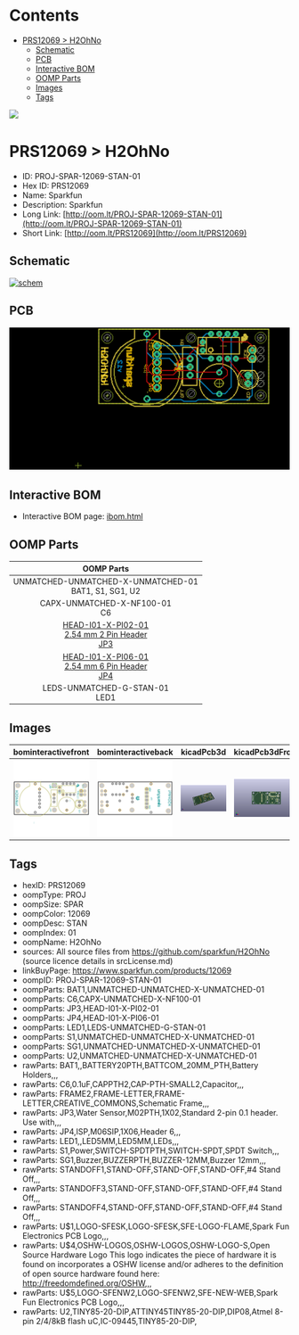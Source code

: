 



Contents
========

* [PRS12069 > H2OhNo](#prs12069--h2ohno)
	* [Schematic](#schematic)
	* [PCB](#pcb)
	* [Interactive BOM](#interactive-bom)
	* [OOMP Parts](#oomp-parts)
	* [Images](#images)
	* [Tags](#tags)
  
![][im]
# PRS12069 > H2OhNo

- ID: PROJ-SPAR-12069-STAN-01
- Hex ID: PRS12069
- Name: Sparkfun
- Description: Sparkfun
- Long Link: [http://oom.lt/PROJ-SPAR-12069-STAN-01](http://oom.lt/PROJ-SPAR-12069-STAN-01)
- Short Link: [http://oom.lt/PRS12069](http://oom.lt/PRS12069)

## Schematic
  
[![schem](eagleSchemImage.png)](eagleSchemImage.png)
## PCB
  
[![pcb](eagleImage.png)](eagleImage.png)
## Interactive BOM

- Interactive BOM page: [ibom.html](https://htmlpreview.github.io/?https://github.com/oomlout/oomlout_OOMP_projects/blob/main/PROJ-SPAR-12069-STAN-01/kicad/bom/ibom.html)

## OOMP Parts
  

|OOMP Parts|
| :---: |
|UNMATCHED-UNMATCHED-X-UNMATCHED-01<BR>BAT1, S1, SG1, U2|
|CAPX-UNMATCHED-X-NF100-01<BR>C6|
|[HEAD-I01-X-PI02-01<br> 2.54 mm 2 Pin Header<br> JP3](https://github.com/oomlout/oomlout_OOMP_parts/tree/main/HEAD-I01-X-PI02-01/)|
|[HEAD-I01-X-PI06-01<br> 2.54 mm 6 Pin Header<br> JP4](https://github.com/oomlout/oomlout_OOMP_parts/tree/main/HEAD-I01-X-PI06-01/)|
|LEDS-UNMATCHED-G-STAN-01<BR>LED1|

## Images
  
  

|bominteractivefront|bominteractiveback|kicadPcb3d|kicadPcb3dFront|kicadPcb3dBack|eagleImage|eagleSchemImage|
| :---: | :---: | :---: | :---: | :---: | :---: | :---: |
|[![bominteractivefront](bomFront_140.png)](bomFront.png)|[![bominteractiveback](bomBack_140.png)](bomBack.png)|[![kicadPcb3d](kicadPcb3d_140.png)](kicadPcb3d.png)|[![kicadPcb3dFront](kicadPcb3dFront_140.png)](kicadPcb3dFront.png)|[![kicadPcb3dBack](kicadPcb3dBack_140.png)](kicadPcb3dBack.png)|[![eagleImage](eagleImage_140.png)](eagleImage.png)|[![eagleSchemImage](eagleSchemImage_140.png)](eagleSchemImage.png)|

## Tags

- hexID: PRS12069
- oompType: PROJ
- oompSize: SPAR
- oompColor: 12069
- oompDesc: STAN
- oompIndex: 01
- oompName: H2OhNo
- sources: All source files from https://github.com/sparkfun/H2OhNo (source licence details in srcLicense.md)
- linkBuyPage: https://www.sparkfun.com/products/12069
- oompID: PROJ-SPAR-12069-STAN-01
- oompParts: BAT1,UNMATCHED-UNMATCHED-X-UNMATCHED-01
- oompParts: C6,CAPX-UNMATCHED-X-NF100-01
- oompParts: JP3,HEAD-I01-X-PI02-01
- oompParts: JP4,HEAD-I01-X-PI06-01
- oompParts: LED1,LEDS-UNMATCHED-G-STAN-01
- oompParts: S1,UNMATCHED-UNMATCHED-X-UNMATCHED-01
- oompParts: SG1,UNMATCHED-UNMATCHED-X-UNMATCHED-01
- oompParts: U2,UNMATCHED-UNMATCHED-X-UNMATCHED-01
- rawParts: BAT1,,BATTERY20PTH,BATTCOM_20MM_PTH,Battery Holders,,,
- rawParts: C6,0.1uF,CAPPTH2,CAP-PTH-SMALL2,Capacitor,,,
- rawParts: FRAME2,FRAME-LETTER,FRAME-LETTER,CREATIVE_COMMONS,Schematic Frame,,,
- rawParts: JP3,Water Sensor,M02PTH,1X02,Standard 2-pin 0.1 header. Use with,,,
- rawParts: JP4,ISP,M06SIP,1X06,Header 6,,,
- rawParts: LED1,,LED5MM,LED5MM,LEDs,,,
- rawParts: S1,Power,SWITCH-SPDTPTH,SWITCH-SPDT,SPDT Switch,,,
- rawParts: SG1,Buzzer,BUZZERPTH,BUZZER-12MM,Buzzer 12mm,,,
- rawParts: STANDOFF1,STAND-OFF,STAND-OFF,STAND-OFF,#4 Stand Off,,,
- rawParts: STANDOFF3,STAND-OFF,STAND-OFF,STAND-OFF,#4 Stand Off,,,
- rawParts: STANDOFF4,STAND-OFF,STAND-OFF,STAND-OFF,#4 Stand Off,,,
- rawParts: U$1,LOGO-SFESK,LOGO-SFESK,SFE-LOGO-FLAME,Spark Fun Electronics PCB Logo,,,
- rawParts: U$4,OSHW-LOGOS,OSHW-LOGOS,OSHW-LOGO-S,Open Source Hardware Logo This logo indicates the piece of hardware it is found on incorporates a OSHW license and/or adheres to the definition of open source hardware found here: http://freedomdefined.org/OSHW,,,
- rawParts: U$5,LOGO-SFENW2,LOGO-SFENW2,SFE-NEW-WEB,Spark Fun Electronics PCB Logo,,,
- rawParts: U2,TINY85-20-DIP,ATTINY45TINY85-20-DIP,DIP08,Atmel 8-pin 2/4/8kB flash uC,IC-09445,TINY85-20-DIP,



[im]: kicadPcb3d_450.png
